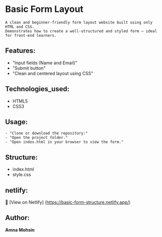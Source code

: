 # Basic Form Layout
    A clean and beginner-friendly form layout website built using only HTML and CSS.
    Demonstrates how to create a well-structured and styled form — ideal for front-end learners.

## Features:
  - "Input fields (Name and Email)"
  - "Submit button"
  - "Clean and centered layout using CSS"

## Technologies_used:
  - HTML5
  - CSS3

## Usage:
    - "Clone or download the repository:"
    - "Open the project folder."
    - "Open index.html in your browser to view the form."

## Structure:
  - index.html
  - style.css

## netlify: 
🔗 [View on Netlify] (https://basic-form-structure.netlify.app/)

## Author:
**Amna Mohsin**

